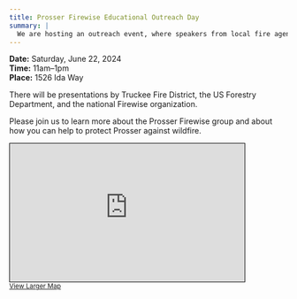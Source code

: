 ```yaml
---
title: Prosser Firewise Educational Outreach Day
summary: |
  We are hosting an outreach event, where speakers from local fire agencies will discuss fire risk & mitigation, and rebate programs. Ice cream after!
---
```


**Date:** Saturday, June 22, 2024<br/>
**Time:** 11am–1pm<br/>
**Place:** 1526 Ida Way<br/>

There will be presentations by Truckee Fire District, the US Forestry
Department, and the national Firewise organization.

Please join us to learn more about the Prosser Firewise group and about how
you can help to protect Prosser against wildfire.

<iframe width="425" height="250" frameborder="0" scrolling="no" marginheight="0" marginwidth="0" src="https://www.openstreetmap.org/export/embed.html?bbox=-120.1639074138092%2C39.35932982333835%2C-120.16003162178266%2C39.36117551735806&amp;layer=mapnik&amp;marker=39.36025267644429%2C-120.16196951779591" style="border: 1px solid black"></iframe><br/><small><a href="https://www.openstreetmap.org/?mlat=39.36025&amp;mlon=-120.16197#map=19/39.36025/-120.16197&amp;layers=N">View Larger Map</a></small>
